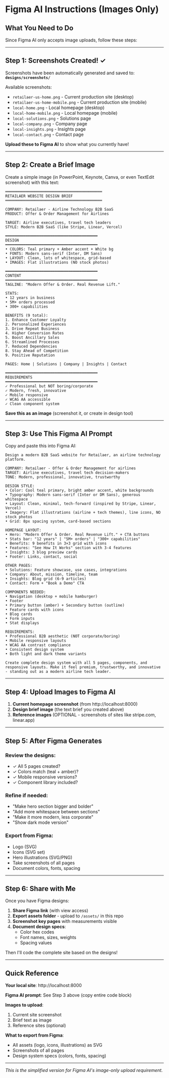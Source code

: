 # Figma AI Instructions (Images Only)

## What You Need to Do

Since Figma AI only accepts image uploads, follow these steps:

---

## Step 1: Screenshots Created! ✓

Screenshots have been automatically generated and saved to:
**`designs/screenshots/`**

Available screenshots:
- `retailaer-us-home.png` - Current production site (desktop)
- `retailaer-us-home-mobile.png` - Current production site (mobile)
- `local-home.png` - Local homepage (desktop)
- `local-home-mobile.png` - Local homepage (mobile)
- `local-solutions.png` - Solutions page
- `local-company.png` - Company page
- `local-insights.png` - Insights page
- `local-contact.png` - Contact page

**Upload these to Figma AI** to show what you currently have!

---

## Step 2: Create a Brief Image

Create a simple image (in PowerPoint, Keynote, Canva, or even TextEdit screenshot) with this text:

```
═══════════════════════════════════════════
RETAILAER WEBSITE DESIGN BRIEF
═══════════════════════════════════════════

COMPANY: Retailaer - Airline Technology B2B SaaS
PRODUCT: Offer & Order Management for Airlines

TARGET: Airline executives, travel tech leaders
STYLE: Modern B2B SaaS (like Stripe, Linear, Vercel)

━━━━━━━━━━━━━━━━━━━━━━━━━━━━━━━━━━━━━━━━━
DESIGN
━━━━━━━━━━━━━━━━━━━━━━━━━━━━━━━━━━━━━━━━━
• COLORS: Teal primary + Amber accent + White bg
• FONTS: Modern sans-serif (Inter, DM Sans)
• LAYOUT: Clean, lots of whitespace, grid-based
• IMAGES: Flat illustrations (NO stock photos)

━━━━━━━━━━━━━━━━━━━━━━━━━━━━━━━━━━━━━━━━━
CONTENT
━━━━━━━━━━━━━━━━━━━━━━━━━━━━━━━━━━━━━━━━━
TAGLINE: "Modern Offer & Order. Real Revenue Lift."

STATS:
• 12 years in business
• 5M+ orders processed
• 300+ capabilities

BENEFITS (9 total):
1. Enhance Customer Loyalty
2. Personalized Experiences
3. Drive Repeat Business
4. Higher Conversion Rates
5. Boost Ancillary Sales
6. Streamlined Processes
7. Reduced Dependencies
8. Stay Ahead of Competition
9. Positive Reputation

PAGES: Home | Solutions | Company | Insights | Contact

━━━━━━━━━━━━━━━━━━━━━━━━━━━━━━━━━━━━━━━━━
REQUIREMENTS
━━━━━━━━━━━━━━━━━━━━━━━━━━━━━━━━━━━━━━━━━
✓ Professional but NOT boring/corporate
✓ Modern, fresh, innovative
✓ Mobile responsive
✓ WCAG AA accessible
✓ Clean component system
```

**Save this as an image** (screenshot it, or create in design tool)

---

## Step 3: Use This Figma AI Prompt

Copy and paste this into Figma AI:

```
Design a modern B2B SaaS website for Retailaer, an airline technology platform.

COMPANY: Retailaer - Offer & Order Management for airlines
TARGET: Airline executives, travel tech decision-makers
TONE: Modern, professional, innovative, trustworthy

DESIGN STYLE:
• Color: Cool teal primary, bright amber accent, white backgrounds
• Typography: Modern sans-serif (Inter or DM Sans), generous whitespace
• Layout: Clean, minimal, tech-forward (inspired by Stripe, Linear, Vercel)
• Imagery: Flat illustrations (airline + tech themes), line icons, NO stock photos
• Grid: 8px spacing system, card-based sections

HOMEPAGE LAYOUT:
• Hero: "Modern Offer & Order. Real Revenue Lift." + CTA buttons
• Stats bar: "12 years" | "5M+ orders" | "300+ capabilities"
• Benefits: 9 benefits in 3×3 grid with icons
• Features: "See How It Works" section with 3-4 features
• Insights: 3 blog preview cards
• Footer: Links, contact, social

OTHER PAGES:
• Solutions: Feature showcase, use cases, integrations
• Company: About, mission, timeline, team
• Insights: Blog grid (6-9 articles)
• Contact: Form + "Book a Demo" CTA

COMPONENTS NEEDED:
• Navigation (desktop + mobile hamburger)
• Footer
• Primary button (amber) + Secondary button (outline)
• Feature cards with icons
• Blog cards
• Form inputs
• Stat displays

REQUIREMENTS:
• Professional B2B aesthetic (NOT corporate/boring)
• Mobile responsive layouts
• WCAG AA contrast compliance
• Consistent design system
• Both light and dark theme variants

Create complete design system with all 5 pages, components, and responsive layouts. Make it feel premium, trustworthy, and innovative - standing out as a modern airline tech leader.
```

---

## Step 4: Upload Images to Figma AI

1. **Current homepage screenshot** (from http://localhost:8000)
2. **Design brief image** (the text brief you created above)
3. **Reference images** (OPTIONAL - screenshots of sites like stripe.com, linear.app)

---

## Step 5: After Figma Generates

### Review the designs:
- ✓ All 5 pages created?
- ✓ Colors match (teal + amber)?
- ✓ Mobile responsive versions?
- ✓ Component library included?

### Refine if needed:
- "Make hero section bigger and bolder"
- "Add more whitespace between sections"
- "Make it more modern, less corporate"
- "Show dark mode version"

### Export from Figma:
- Logo (SVG)
- Icons (SVG set)
- Hero illustrations (SVG/PNG)
- Take screenshots of all pages
- Document colors, fonts, spacing

---

## Step 6: Share with Me

Once you have Figma designs:

1. **Share Figma link** (with view access)
2. **Export assets folder** - upload to `/assets/` in this repo
3. **Screenshot key pages** with measurements visible
4. **Document design specs**:
   - Color hex codes
   - Font names, sizes, weights
   - Spacing values

Then I'll code the complete site based on the designs!

---

## Quick Reference

**Your local site**: http://localhost:8000

**Figma AI prompt**: See Step 3 above (copy entire code block)

**Images to upload**:
1. Current site screenshot
2. Brief text as image
3. Reference sites (optional)

**What to export from Figma**:
- All assets (logo, icons, illustrations) as SVG
- Screenshots of all pages
- Design system specs (colors, fonts, spacing)

---

*This is the simplified version for Figma AI's image-only upload requirement.*
